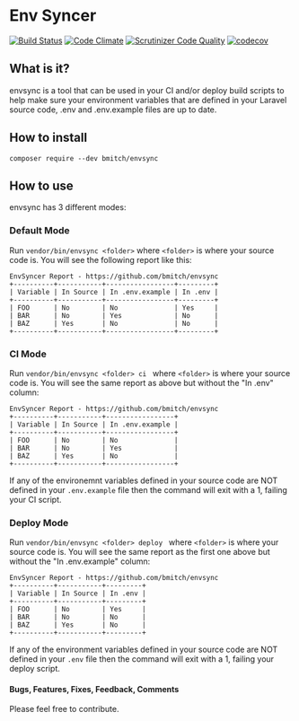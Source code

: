 # Env Syncer #
[![Build Status](https://travis-ci.org/bmitch/envsync.svg?branch=master)](https://travis-ci.org/bmitch/envsync)
[![Code Climate](https://codeclimate.com/github/bmitch/envsync/badges/gpa.svg)](https://codeclimate.com/github/bmitch/envsync)
[![Scrutinizer Code Quality](https://scrutinizer-ci.com/g/bmitch/envsync/badges/quality-score.png?b=master)](https://scrutinizer-ci.com/g/bmitch/envsync/?branch=master)
[![codecov](https://codecov.io/gh/bmitch/envsync/branch/master/graph/badge.svg)](https://codecov.io/gh/bmitch/envsync)

## What is it? ##
envsync is a tool that can be used in your CI and/or deploy build scripts to help make sure your environment variables that are defined in your Laravel source code, .env and .env.example files are up to date.

## How to install ##

`composer require --dev bmitch/envsync`

## How to use ###

envsync has 3 different modes:

### Default Mode ###
Run `vendor/bin/envsync <folder>` where `<folder>` is where your source code is. You will see the following report like this:
```
EnvSyncer Report - https://github.com/bmitch/envsync
+----------+-----------+-----------------+---------+
| Variable | In Source | In .env.example | In .env |
+----------+-----------+-----------------+---------+
| FOO      | No        | No              | Yes     |
| BAR      | No        | Yes             | No      |
| BAZ      | Yes       | No              | No      |
+----------+-----------+-----------------+---------+
```

### CI Mode ###
Run `vendor/bin/envsync <folder> ci ` where `<folder>` is where your source code is. You will see the same report as above but without the "In .env" column:
```
EnvSyncer Report - https://github.com/bmitch/envsync
+----------+-----------+-----------------+
| Variable | In Source | In .env.example |
+----------+-----------+-----------------+
| FOO      | No        | No              |
| BAR      | No        | Yes             |
| BAZ      | Yes       | No              |
+----------+-----------+-----------------+
```

If any of the environemnt variables defined in your source code are NOT defined in your `.env.example` file then the command will exit with a 1, failing your CI script.

### Deploy Mode ###
Run `vendor/bin/envsync <folder> deploy ` where `<folder>` is where your source code is. You will see the same report as the first one above but without the "In .env.example" column:

```
EnvSyncer Report - https://github.com/bmitch/envsync
+----------+-----------+---------+
| Variable | In Source | In .env |
+----------+-----------+---------+
| FOO      | No        | Yes     |
| BAR      | No        | No      |
| BAZ      | Yes       | No      |
+----------+-----------+---------+
```

If any of the environment variables defined in your source code are NOT defined in your `.env` file then the command will exit with a 1, failing your deploy script.


#### Bugs, Features, Fixes, Feedback, Comments ###
Please feel free to contribute.
